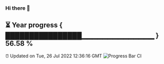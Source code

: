 ### Hi there 👋
⏳ Year progress { ████████████████▁▁▁▁▁▁▁▁▁▁▁▁▁▁ } 56.58 %
---
⏰ Updated on Tue, 26 Jul 2022 12:36:16 GMT
![Progress Bar CI](https://github.com/liununu/liununu/workflows/Progress%20Bar%20CI/badge.svg)
